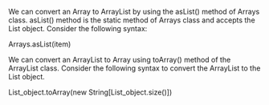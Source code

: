We can convert an Array to ArrayList by using the asList() method of
Arrays class. asList() method is the static method of Arrays class and
accepts the List object. Consider the following syntax:

Arrays.asList(item)

We can convert an ArrayList to Array using toArray() method of the
ArrayList class. Consider the following syntax to convert the ArrayList
to the List object.

List_object.toArray(new String\[List_object.size()\])